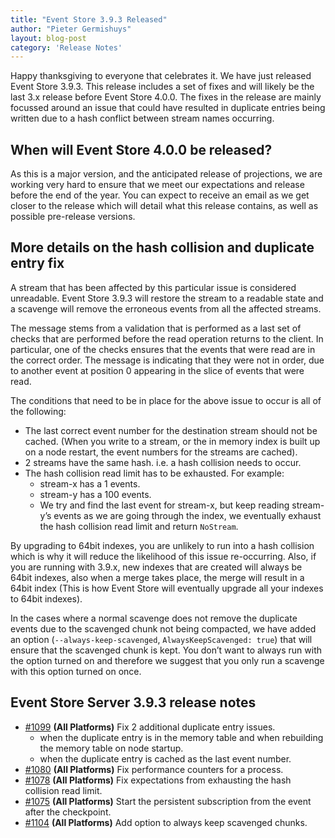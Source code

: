 ```yaml
---
title: "Event Store 3.9.3 Released"
author: "Pieter Germishuys"
layout: blog-post
category: 'Release Notes'
---
```


Happy thanksgiving to everyone that celebrates it. We have just released Event Store 3.9.3. This release includes a set of fixes and will likely be the last 3.x release before Event Store 4.0.0. The fixes in the release are mainly focussed around an issue that could have resulted in duplicate entries being written due to a hash conflict between stream names occurring.

## When will Event Store 4.0.0 be released?

As this is a major version, and the anticipated release of projections, we are working very hard to ensure that we meet our expectations and release before the end of the year. You can expect to receive an email as we get closer to the release which will detail what this release contains, as well as possible pre-release versions.

## More details on the hash collision and duplicate entry fix

A stream that has been affected by this particular issue is considered unreadable. Event Store 3.9.3 will restore the stream to a readable state and a scavenge will remove the erroneous events from all the affected streams.

The message stems from a validation that is performed as a last set of checks that are performed before the read operation returns to the client. In particular, one of the checks ensures that the events that were read are in the correct order. The message is indicating that they were not in order, due to another event at position 0 appearing in the slice of events that were read.

The conditions that need to be in place for the above issue to occur is all of the following:

- The last correct event number for the destination stream should not be cached. (When you write to a stream, or the in memory index is built up on a node restart, the event numbers for the streams are cached).
- 2 streams have the same hash. i.e. a hash collision needs to occur.
- The hash collision read limit has to be exhausted. For example:
    - stream-x has a 1 events.
    - stream-y has a 100 events.
    - We try and find the last event for stream-x, but keep reading stream-y’s events as we are going through the index, we eventually exhaust the hash collision read limit and return `NoStream`.

By upgrading to 64bit indexes, you are unlikely to run into a hash collision which is why it will reduce the likelihood of this issue re-occurring. Also, if you are running with 3.9.x, new indexes that are created will always be 64bit indexes, also when a merge takes place, the merge will result in a 64bit index (This is how Event Store will eventually upgrade all your indexes to 64bit indexes).

In the cases where a normal scavenge does not remove the duplicate events due to the scavenged chunk not being compacted, we have added an option (`--always-keep-scavenged`, `AlwaysKeepScavenged: true`) that will ensure that the scavenged chunk is kept. You don’t want to always run with the option turned on and therefore we suggest that you only run a scavenge with this option turned on once.

## Event Store Server 3.9.3 release notes

- [#1099](https://github.com/EventStore/EventStore/pull/1099) **(All Platforms)** Fix 2 additional duplicate entry issues.
    - when the duplicate entry is in the memory table and when rebuilding the memory table on node startup.
    - when the duplicate entry is cached as the last event number.
- [#1080](https://github.com/EventStore/EventStore/pull/1080) **(All Platforms)** Fix performance counters for a process.
- [#1078](https://github.com/EventStore/EventStore/pull/1078) **(All Platforms)** Fix expectations from exhausting the hash collision read limit.
- [#1075](https://github.com/EventStore/EventStore/pull/1075) **(All Platforms)** Start the persistent subscription from the event after the checkpoint.
- [#1104](https://github.com/EventStore/EventStore/pull/1104) **(All Platforms)** Add option to always keep scavenged chunks.